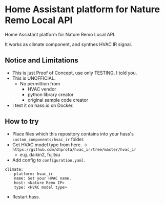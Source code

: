 Home Assistant platform for Nature Remo Local API
==========

Home Assistant platform for Nature Remo Local API.

It works as climate component, and synthes HVAC IR signal.

## Notice and Limitations

- This is just Proof of Concept, use only TESTING. I told you.
- This is UNOFFICIAL.
  - No permittion from
    - HVAC vendor
    - python library creator
    - original sample code creator
- I test it on hass.io on Docker.

## How to try

- Place files which this repository contains into your hass's `custom_components/hvac_ir` folder.
- Get HVAC model type from here. -> `https://github.com/shprota/hvac_ir/tree/master/hvac_ir`
  - e.g. daikin2, fujitsu
- Add config to `configuration.yaml`.

```
climate:
  - platform: hvac_ir
    name: Set your HVAC name.
    host: <Nature Remo IP>
    type: <HVAC model type>

```
- Restart hass.
